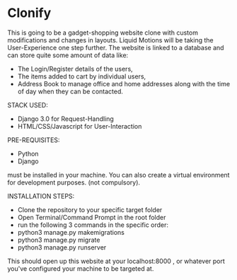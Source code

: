 # Clonify
This is going to be a gadget-shopping website clone with custom modifications and changes in layouts. Liquid Motions will be taking the User-Experience one step further.
The website is linked to a database and can store quite some amount of data like:

-  The Login/Register details of the users,
-  The items added to cart by individual users,
-  Address Book to manage office and home addresses along with the time of day when they can be contacted.

STACK USED:
- Django 3.0 for Request-Handling
- HTML/CSS/Javascript for User-Interaction

PRE-REQUISITES:
- Python 
- Django

must be installed in your machine.
You can also create a virtual environment for development purposes. (not compulsory).
 
INSTALLATION STEPS:
- Clone the repository to your specific target folder
- Open Terminal/Command Prompt in the root folder
- run the following 3 commands in the specific order: 
- python3 manage.py makemigrations
- python3 manage.py migrate
- python3 manage.py runserver

This should open up this website at your localhost:8000 , or whatever port you've configured your machine to be targeted at.
